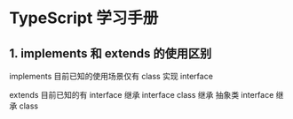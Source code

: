 # TypeScript 学习手册

## 1. implements 和 extends 的使用区别
implements 目前已知的使用场景仅有 class 实现 interface

extends 目前已知的有 
interface 继承 interface
class 继承 抽象类
interface 继承 class

